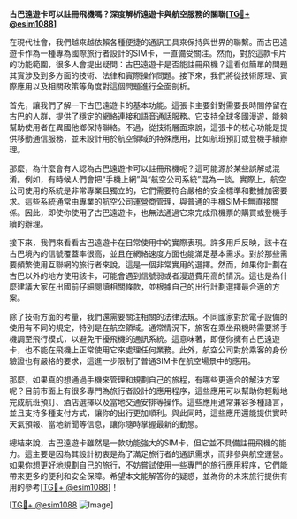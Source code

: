 **古巴遠遊卡可以註冊飛機嗎？深度解析遠遊卡與航空服務的關聯[[TG💪+ @esim1088](https://t.me/s/esim1088)]**

在現代社會，我們越來越依賴各種便捷的通訊工具來保持與世界的聯繫。而古巴遠遊卡作為一種專為國際旅行者設計的SIM卡，一直備受關注。然而，對於這款卡片的功能範圍，很多人會提出疑問：古巴遠遊卡是否能註冊飛機？這看似簡單的問題其實涉及到多方面的技術、法律和實際操作問題。接下來，我們將從技術原理、實際應用以及相關政策等角度對這個問題進行全面剖析。

首先，讓我們了解一下古巴遠遊卡的基本功能。這張卡主要針對需要長時間停留在古巴的人群，提供了穩定的網絡連接和語音通話服務。它支持全球多國漫遊，能夠幫助使用者在異國他鄉保持聯絡。不過，從技術層面來說，這張卡的核心功能是提供移動通信服務，並未設計用於航空領域的特殊應用，比如航班預訂或登機手續辦理。

那麼，為什麼會有人認為古巴遠遊卡可以註冊飛機呢？這可能源於某些誤解或混淆。例如，有時候人們會把“手機上網”與“航空公司系統”混為一談。實際上，航空公司使用的系統是非常專業且獨立的，它們需要符合嚴格的安全標準和數據加密要求。這些系統通常由專業的航空公司運營商管理，與普通的手機SIM卡無直接關係。因此，即使你使用了古巴遠遊卡，也無法通過它來完成飛機票的購買或登機手續的辦理。

接下來，我們來看看古巴遠遊卡在日常使用中的實際表現。許多用戶反映，該卡在古巴境內的信號覆蓋率很高，並且在網絡速度方面也能滿足基本需求。對於那些需要頻繁使用互聯網的旅行者來說，這是一個非常實用的選擇。然而，如果你計劃在古巴以外的地方使用該卡，可能會遇到信號弱或者漫遊費用高的情況。這也是為什麼建議大家在出國前仔細閱讀相關條款，並根據自己的出行計劃選擇最合適的方案。

除了技術方面的考量，我們還需要關注相關的法律法規。不同國家對於電子設備的使用有不同的規定，特別是在航空領域。通常情況下，旅客在乘坐飛機時需要將手機調至飛行模式，以避免干擾飛機的通訊系統。這意味著，即便你擁有古巴遠遊卡，也不能在飛機上正常使用它來處理任何業務。此外，航空公司對於乘客的身份驗證也有嚴格的要求，這進一步限制了普通SIM卡在航空場景中的應用。

那麼，如果真的想通過手機來管理和規劃自己的旅程，有哪些更適合的解決方案呢？目前市面上有很多專門為旅行者設計的應用程序，這些應用可以幫助你輕鬆地完成航班預訂、酒店選擇以及當地交通安排等操作。這些應用通常兼容多種語言，並且支持多種支付方式，讓你的出行更加順利。與此同時，這些應用還能提供實時天氣預報、當地新聞等信息，讓你隨時掌握最新的動態。

總結來說，古巴遠遊卡雖然是一款功能強大的SIM卡，但它並不具備註冊飛機的能力。這主要是因為其設計初衷是為了滿足旅行者的通訊需求，而非參與航空運營。如果你想更好地規劃自己的旅行，不妨嘗試使用一些專門的旅行應用程序，它們能帶來更多的便利和安全保障。希望本文能解答你的疑惑，並為你的未來旅行提供有用的參考[[TG💪+ @esim1088](https://t.me/s/esim1088)]！

[[TG💪+ @esim1088](https://t.me/s/esim1088) ![Image](https://i.postimg.cc/4NQfJmqS/Snipaste-2025-05-13-00-14-12.png)]